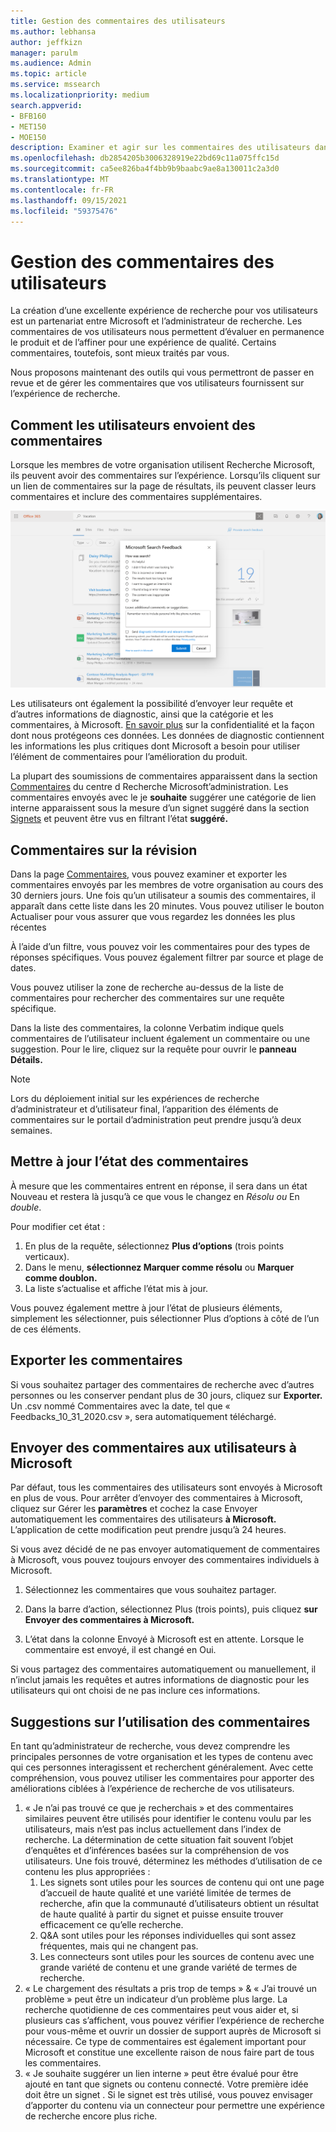 ```yaml
---
title: Gestion des commentaires des utilisateurs
ms.author: lebhansa
author: jeffkizn
manager: parulm
ms.audience: Admin
ms.topic: article
ms.service: mssearch
ms.localizationpriority: medium
search.appverid:
- BFB160
- MET150
- MOE150
description: Examiner et agir sur les commentaires des utilisateurs dans Recherche Microsoft
ms.openlocfilehash: db2854205b3006328919e22bd69c11a075ffc15d
ms.sourcegitcommit: ca5ee826ba4f4bb9b9baabc9ae8a130011c2a3d0
ms.translationtype: MT
ms.contentlocale: fr-FR
ms.lasthandoff: 09/15/2021
ms.locfileid: "59375476"
---
```

# <a name="managing-user-feedback"></a>Gestion des commentaires des utilisateurs

La création d’une excellente expérience de recherche pour vos utilisateurs est un partenariat entre Microsoft et l’administrateur de recherche. Les commentaires de vos utilisateurs nous permettent d’évaluer en permanence le produit et de l’affiner pour une expérience de qualité. Certains commentaires, toutefois, sont mieux traités par vous.

Nous proposons maintenant des outils qui vous permettront de passer en revue et de gérer les commentaires que vos utilisateurs fournissent sur l’expérience de recherche.

## <a name="how-users-submit-feedback"></a>Comment les utilisateurs envoient des commentaires

Lorsque les membres de votre organisation utilisent Recherche Microsoft, ils peuvent avoir des commentaires sur l’expérience. Lorsqu’ils cliquent sur un lien de commentaires sur la page de résultats, ils peuvent classer leurs commentaires et inclure des commentaires supplémentaires.

![Formulaire de commentaires global.](media/feedback/feedback-global-dialog.png)

Les utilisateurs ont également la possibilité d’envoyer leur requête et d’autres informations de diagnostic, ainsi que la catégorie et les commentaires, à Microsoft. [En savoir plus](https://privacy.microsoft.com/en-US/privacystatement) sur la confidentialité et la façon dont nous protégeons ces données. Les données de diagnostic contiennent les informations les plus critiques dont Microsoft a besoin pour utiliser l’élément de commentaires pour l’amélioration du produit.

La plupart des soumissions de commentaires apparaissent dans la section [Commentaires](https://admin.microsoft.com/Adminportal/Home#/MicrosoftSearch/feedback) du centre d Recherche Microsoft’administration. Les commentaires envoyés avec le je **souhaite** suggérer une catégorie de lien interne apparaissent sous la mesure d’un signet suggéré dans la section [Signets](https://admin-ignite.microsoft.com/Adminportal/Home#/MicrosoftSearch/bookmarks) et peuvent être vus en filtrant l’état **suggéré.**

## <a name="review-feedback"></a>Commentaires sur la révision

Dans la page [Commentaires,](https://admin.microsoft.com/Adminportal/Home#/MicrosoftSearch/feedback) vous pouvez examiner et exporter les commentaires envoyés par les membres de votre organisation au cours des 30 derniers jours. Une fois qu’un utilisateur a soumis des commentaires, il apparaît dans cette liste dans les 20 minutes. Vous pouvez utiliser le bouton Actualiser pour vous assurer que vous regardez les données les plus récentes

À l’aide d’un filtre, vous pouvez voir les commentaires pour des types de réponses spécifiques. Vous pouvez également filtrer par source et plage de dates.

Vous pouvez utiliser la zone de recherche au-dessus de la liste de commentaires pour rechercher des commentaires sur une requête spécifique.

Dans la liste des commentaires, la colonne Verbatim indique quels commentaires de l’utilisateur incluent également un commentaire ou une suggestion. Pour le lire, cliquez sur la requête pour ouvrir le **panneau Détails.**

>[!NOTE]
>Lors du déploiement initial sur les expériences de recherche d’administrateur et d’utilisateur final, l’apparition des éléments de commentaires sur le portail d’administration peut prendre jusqu’à deux semaines.

## <a name="update-feedback-state"></a>Mettre à jour l’état des commentaires

À mesure que les commentaires  entrent en réponse, il sera dans un état Nouveau et restera là jusqu’à ce que vous le changez en *Résolu ou* En *double*.

Pour modifier cet état :

1. En plus de la requête, sélectionnez **Plus d’options** (trois points verticaux).
1. Dans le menu, **sélectionnez Marquer comme résolu** ou **Marquer comme doublon.**
1. La liste s’actualise et affiche l’état mis à jour.

Vous pouvez également mettre à jour l’état de plusieurs éléments, simplement les sélectionner, puis sélectionner Plus d’options à côté de l’un de ces éléments.

## <a name="export-feedback"></a>Exporter les commentaires

Si vous souhaitez partager des commentaires de recherche avec d’autres personnes ou les conserver pendant plus de 30 jours, cliquez sur **Exporter.** Un .csv nommé Commentaires avec la date, tel que « Feedbacks_10_31_2020.csv », sera automatiquement téléchargé.

## <a name="send-user-feedback-to-microsoft"></a>Envoyer des commentaires aux utilisateurs à Microsoft

Par défaut, tous les commentaires des utilisateurs sont envoyés à Microsoft en plus de vous. Pour arrêter d’envoyer des commentaires à Microsoft, cliquez sur Gérer les **paramètres** et cochez la case Envoyer automatiquement les commentaires des utilisateurs **à Microsoft.** L’application de cette modification peut prendre jusqu’à 24 heures.

Si vous avez décidé de ne pas envoyer automatiquement de commentaires à Microsoft, vous pouvez toujours envoyer des commentaires individuels à Microsoft.

1. Sélectionnez les commentaires que vous souhaitez partager.
1. Dans la barre d’action, sélectionnez Plus (trois points), puis cliquez **sur Envoyer des commentaires à Microsoft.**

1. L’état dans la colonne Envoyé à Microsoft est en attente. Lorsque le commentaire est envoyé, il est changé en Oui.

Si vous partagez des commentaires automatiquement ou manuellement, il n’inclut jamais les requêtes et autres informations de diagnostic pour les utilisateurs qui ont choisi de ne pas inclure ces informations.

## <a name="suggestions-on-how-to-use-feedback"></a>Suggestions sur l’utilisation des commentaires

En tant qu’administrateur de recherche, vous devez comprendre les principales personnes de votre organisation et les types de contenu avec qui ces personnes interagissent et recherchent généralement. Avec cette compréhension, vous pouvez utiliser les commentaires pour apporter des améliorations ciblées à l’expérience de recherche de vos utilisateurs.

1. « Je n’ai pas trouvé ce que je recherchais » et des commentaires similaires peuvent être utilisés pour identifier le contenu voulu par les utilisateurs, mais n’est pas inclus actuellement dans l’index de recherche. La détermination de cette situation fait souvent l’objet d’enquêtes et d’inférences basées sur la compréhension de vos utilisateurs. Une fois trouvé, déterminez les méthodes d’utilisation de ce contenu les plus appropriées :
    1. Les signets sont utiles pour les sources de contenu qui ont une page d’accueil de haute qualité et une variété limitée de termes de recherche, afin que la communauté d’utilisateurs obtient un résultat de haute qualité à partir du signet et puisse ensuite trouver efficacement ce qu’elle recherche.
    1. Q&A sont utiles pour les réponses individuelles qui sont assez fréquentes, mais qui ne changent pas.
    1. Les connecteurs sont utiles pour les sources de contenu avec une grande variété de contenu et une grande variété de termes de recherche.
1. « Le chargement des résultats a pris trop de temps » & « J’ai trouvé un problème » peut être un indicateur d’un problème plus large. La recherche quotidienne de ces commentaires peut vous aider et, si plusieurs cas s’affichent, vous pouvez vérifier l’expérience de recherche pour vous-même et ouvrir un dossier de support auprès de Microsoft si nécessaire. Ce type de commentaires est également important pour Microsoft et constitue une excellente raison de nous faire part de tous les commentaires.
1. « Je souhaite suggérer un lien interne » peut être évalué pour être ajouté en tant que signets ou contenu connecté. Votre première idée doit être un signet . Si le signet est très utilisé, vous pouvez envisager d’apporter du contenu via un connecteur pour permettre une expérience de recherche encore plus riche.
